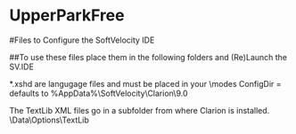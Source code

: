 UpperParkFree
=============
#Files to Configure the SoftVelocity IDE

##To use these files place them in the following folders and (Re)Launch the SV.IDE


*.xshd are langugage files and must be placed in your <configDir>\modes
ConfigDir = defaults to %AppData%\SoftVelocity\Clarion\9.0

The TextLib XML files go in a subfolder from where Clarion is installed. <ClarionRootFolder>\Data\Options\TextLib
